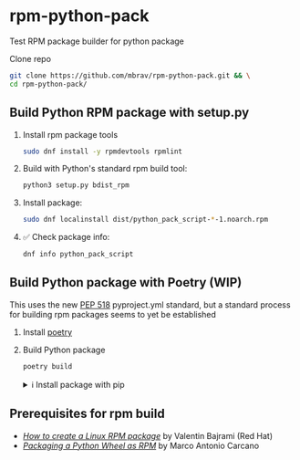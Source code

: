 # rpm-python-pack

Test RPM package builder for python package

Clone repo

```bash
git clone https://github.com/mbrav/rpm-python-pack.git && \
cd rpm-python-pack/

```

## Build Python RPM package with setup.py

1. Install rpm package tools

    ```bash
    sudo dnf install -y rpmdevtools rpmlint
    ```

<!--2. Setup rpmbuild folder

    ```bash
    rpmdev-setuptree
    ```

    It will create the following folder in your home directory:

    ```
    rpmbuild/
    ├── BUILD
    ├── RPMS
    ├── SOURCES
    ├── SPECS
    └── SRPMS
    ``` -->

2. Build with Python's standard rpm build tool:

    ```bash
    python3 setup.py bdist_rpm
    ```

<!-- 3. Build spec:

    ```bash
    rpmbuild -ba ./build/bdist.linux-x86_64/rpm/SPECS/python_pack_script.spec
    ``` -->

3. Install package:

    ```bash
    sudo dnf localinstall dist/python_pack_script-*-1.noarch.rpm
    ```

4. ✅ Check package info:

    ```bash
    dnf info python_pack_script
    ```

## Build Python package with Poetry (WIP)

This uses the new [PEP 518](https://peps.python.org/pep-0518/) pyproject.yml standard, but a standard process for building rpm packages seems to yet be established

1. Install [poetry](https://python-poetry.org/docs/)

2. Build Python package

    ```bash
    poetry build
    ```

    <details><summary>ℹ️ Install package with pip</summary>
    <p>

    Create a new python environment and activate it

    ```bash
    python3 -m venv venv && source venv/bin/activate

    ```

    Install script into environment

    ```bash
    pip3 install --no-cache-dir --force-reinstall dist/python_pack_script-*-py3-none-any.whl
    ```

    Run script

    ```bash
    python3 -m python_pack_script
    ```

    ✅ You should see a print in your terminal

    </p>
    </details>

## Prerequisites for rpm build

-   [_How to create a Linux RPM package_](https://www.redhat.com/sysadmin/create-rpm-package) by Valentin Bajrami (Red Hat)
-   [_Packaging a Python Wheel as RPM_](https://grimoire.carcano.ch/blog/packaging-a-python-wheel-as-rpm/) by Marco Antonio Carcano
